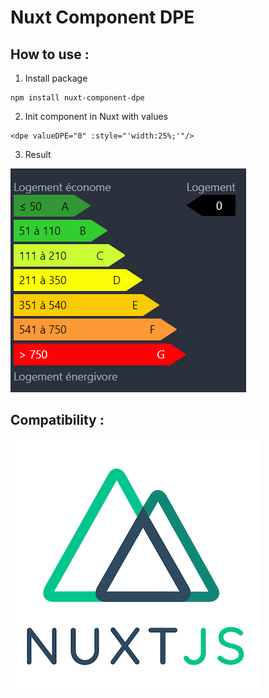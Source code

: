 # Nuxt Component DPE

## How to use :

1. Install package
```
npm install nuxt-component-dpe
```
2. Init component in Nuxt with values
```
<dpe valueDPE="0" :style="'width:25%;'"/>
```
3. Result

![](assets/githubimg.PNG)

## Compatibility :

![](assets/NuxtJS_Logo.png)
